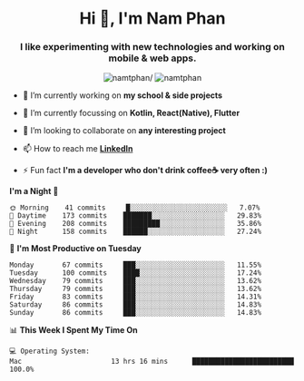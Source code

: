 <h1 align="center">Hi 👋, I'm Nam Phan</h1>
<h3 align="center">I like experimenting with new technologies and working on mobile & web apps.</h3>
<p align="center"> <img src=https://komarev.com/ghpvc/?username=namtphan alt=namtphan/> <img 
src="https://img.shields.io/github/last-commit/namtphan/namtphan" alt="namtphan" /> </p>

- 🔭 I’m currently working on **my school & side projects**

- 🌱 I’m currently focussing on **Kotlin, React(Native), Flutter**

- 👯 I’m looking to collaborate on **any interesting project**

- 📫 How to reach me **[LinkedIn](https://www.linkedin.com/in/namtphan2)**

- ⚡ Fun fact **I'm a developer who don't drink coffee☕ very often :)**

<!-- Most used languages stats -->
<!-- [![Top Langs](https://github-readme-stats.vercel.app/api/top-langs/?username=namtphan&layout=compact)](https://github.com/namtphan2/github-readme-stats) -->
  
<!--START_SECTION:waka-->
**I'm a Night 🦉** 

```text
🌞 Morning    41 commits     █░░░░░░░░░░░░░░░░░░░░░░░░   7.07% 
🌆 Daytime    173 commits    ███████░░░░░░░░░░░░░░░░░░   29.83% 
🌃 Evening    208 commits    █████████░░░░░░░░░░░░░░░░   35.86% 
🌙 Night      158 commits    ██████░░░░░░░░░░░░░░░░░░░   27.24%

```
📅 **I'm Most Productive on Tuesday** 

```text
Monday       67 commits     ███░░░░░░░░░░░░░░░░░░░░░░   11.55% 
Tuesday      100 commits    ████░░░░░░░░░░░░░░░░░░░░░   17.24% 
Wednesday    79 commits     ███░░░░░░░░░░░░░░░░░░░░░░   13.62% 
Thursday     79 commits     ███░░░░░░░░░░░░░░░░░░░░░░   13.62% 
Friday       83 commits     ███░░░░░░░░░░░░░░░░░░░░░░   14.31% 
Saturday     86 commits     ███░░░░░░░░░░░░░░░░░░░░░░   14.83% 
Sunday       86 commits     ███░░░░░░░░░░░░░░░░░░░░░░   14.83%

```


📊 **This Week I Spent My Time On** 

```text
💻 Operating System: 
Mac                      13 hrs 16 mins      █████████████████████████   100.0%

```


<!--END_SECTION:waka-->

